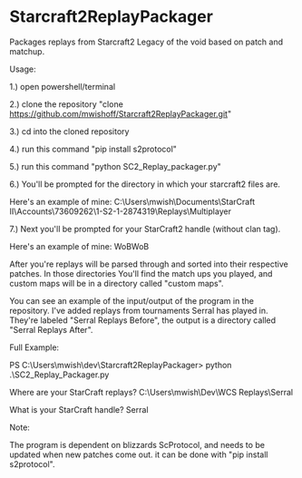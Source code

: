 # Starcraft2ReplayPackager
Packages replays from Starcraft2 Legacy of the void based on patch and matchup.

Usage:

1.) open powershell/terminal

2.) clone the repository "clone https://github.com/mwishoff/Starcraft2ReplayPackager.git"

3.) cd into the cloned repository

4.) run this command "pip install s2protocol"

5.) run this command "python SC2_Replay_packager.py"

6.) You'll be prompted for the directory in which your starcraft2 files are.

Here's an example of mine: C:\Users\mwish\Documents\StarCraft II\Accounts\73609262\1-S2-1-2874319\Replays\Multiplayer

7.) Next you'll be prompted for your StarCraft2 handle (without clan tag).

Here's an example of mine: WoBWoB

After you're replays will be parsed through and sorted into their respective patches. In those directories You'll find
the match ups you played, and custom maps will be in a directory called "custom maps".

You can see an example of the input/output of the program in the repository. I've added replays from tournaments Serral
has played in. They're labeled "Serral Replays Before", the output is a directory called "Serral Replays After".

Full Example:

PS C:\Users\mwish\dev\Starcraft2ReplayPackager> python .\SC2_Replay_Packager.py

Where are your StarCraft replays? C:\Users\mwish\Dev\WCS Replays\Serral

What is your StarCraft handle? Serral

Note:

The program is dependent on blizzards ScProtocol, and needs to be updated when new patches come out. it can be done with "pip install s2protocol".
